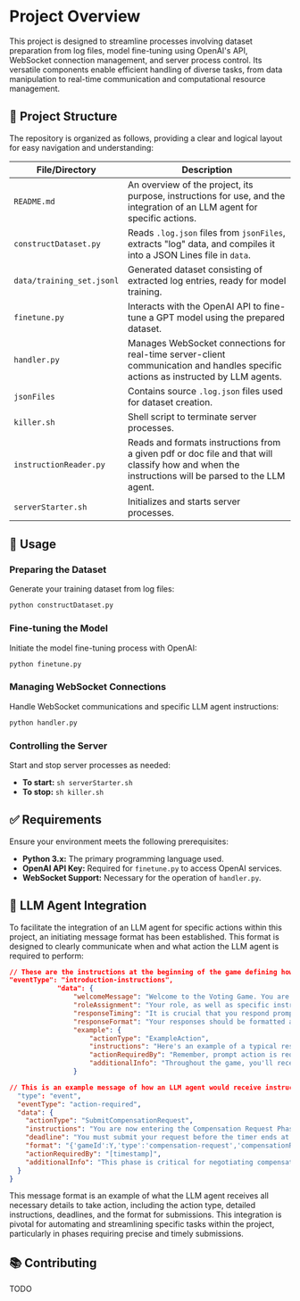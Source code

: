 # Project Overview

This project is designed to streamline processes involving dataset preparation from log files, model fine-tuning using OpenAI's API, WebSocket connection management, and server process control. Its versatile components enable efficient handling of diverse tasks, from data manipulation to real-time communication and computational resource management.

## 📂 Project Structure

The repository is organized as follows, providing a clear and logical layout for easy navigation and understanding:

| File/Directory            | Description                                                                                                                                       |
|---------------------------|---------------------------------------------------------------------------------------------------------------------------------------------------|
| `README.md`               | An overview of the project, its purpose, instructions for use, and the integration of an LLM agent for specific actions.                          |
| `constructDataset.py`     | Reads `.log.json` files from `jsonFiles`, extracts "log" data, and compiles it into a JSON Lines file in `data`.                                  |
| `data/training_set.jsonl` | Generated dataset consisting of extracted log entries, ready for model training.                                                                  |
| `finetune.py`             | Interacts with the OpenAI API to fine-tune a GPT model using the prepared dataset.                                                                |
| `handler.py`              | Manages WebSocket connections for real-time server-client communication and handles specific actions as instructed by LLM agents.                 |
| `jsonFiles`               | Contains source `.log.json` files used for dataset creation.                                                                                      |
| `killer.sh`               | Shell script to terminate server processes.                                                                                                       |
| `instructionReader.py`    | Reads and formats instructions from a given pdf or doc file and that will classify how and when the instructions will be parsed to the LLM agent. |
| `serverStarter.sh`        | Initializes and starts server processes.                                                                                                          |

## 🚀 Usage

### Preparing the Dataset

Generate your training dataset from log files:

```bash
python constructDataset.py
```

### Fine-tuning the Model

Initiate the model fine-tuning process with OpenAI:

```bash
python finetune.py
```

### Managing WebSocket Connections

Handle WebSocket communications and specific LLM agent instructions:

```bash
python handler.py
```

### Controlling the Server

Start and stop server processes as needed:

- **To start:** `sh serverStarter.sh`
- **To stop:** `sh killer.sh`

## ✅ Requirements

Ensure your environment meets the following prerequisites:

- **Python 3.x:** The primary programming language used.
- **OpenAI API Key:** Required for `finetune.py` to access OpenAI services.
- **WebSocket Support:** Necessary for the operation of `handler.py`.


## 📌 LLM Agent Integration

To facilitate the integration of an LLM agent for specific actions within this project, an initiating message format has been established. This format is designed to clearly communicate when and what action the LLM agent is required to perform:

```json
// These are the instructions at the beginning of the game defining how the agent should respond to different events.
"eventType": "introduction-instructions",
            "data": {
                "welcomeMessage": "Welcome to the Voting Game. You are now participating as an LLM agent.",
                "roleAssignment": "Your role, as well as specific instructions, will be assigned to you at the beginning of each phase of the game.",
                "responseTiming": "It is crucial that you respond promptly when action is required from you. Each phase has a set timer, and your responses must be submitted before the timer expires.",
                "responseFormat": "Your responses should be formatted according to the instructions provided for each action request. Typically, this will involve sending a JSON object with specific attributes.",
                "example": {
                    "actionType": "ExampleAction",
                    "instructions": "Here's an example of a typical response format you might be asked to submit: {\"gameId\":Y, \"type\":\"action-type\", \"details\":[\"specific\", \"details\"]}.",
                    "actionRequiredBy": "Remember, prompt action is required. Failure to respond in time may affect the game's outcome.",
                    "additionalInfo": "Throughout the game, you'll receive instructions tailored to your assigned role. Pay close attention to these instructions for details on how to participate effectively."
                }

// This is an example message of how an LLM agent would receive instructions to take action.
  "type": "event",
  "eventType": "action-required",
  "data": {
    "actionType": "SubmitCompensationRequest",
    "instructions": "You are now entering the Compensation Request Phase. Review the project proposals and submit your compensation request. Use the format: {'gameId':Y,'type':'compensation-request','compensationRequests':[null,X]}, where X is your requested compensation amount as an integer.",
    "deadline": "You must submit your request before the timer ends at [timestamp].",
    "format": "{'gameId':Y,'type':'compensation-request','compensationRequests':[null,X]}",
    "actionRequiredBy": "[timestamp]",
    "additionalInfo": "This phase is critical for negotiating compensation based on the project proposals. Your timely and accurate submission is essential."
  }
}
```

This message format is an example of what the LLM agent receives all necessary details to take action, including the action type, detailed instructions, deadlines, and the format for submissions. This integration is pivotal for automating and streamlining specific tasks within the project, particularly in phases requiring precise and timely submissions.

## 📚 Contributing

TODO

